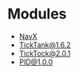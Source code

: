 # Modules

* [NavX](http://www.pdocs.kauailabs.com/navx-mxp/software/)
* [TickTank@1.6.2](https://github.com/team236/TickTank)
* [TickTock@2.0.1](https://github.com/team236/TickTock)
* [PID@1.0.0](https://github.com/team236/PID)
